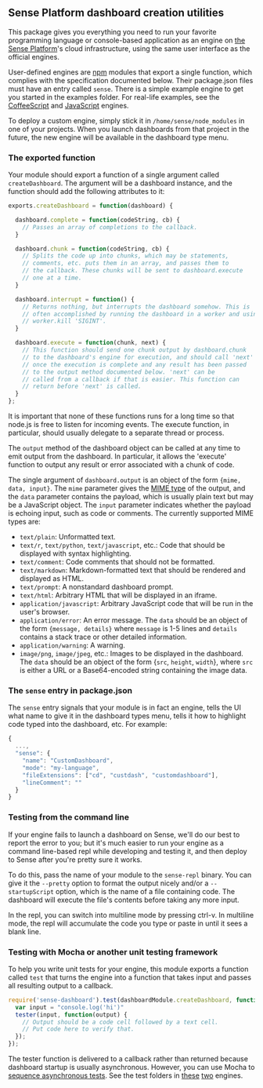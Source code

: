 ## Sense Platform dashboard creation utilities

This package gives you everything you need to run your favorite programming language or console-based application as an engine on [the Sense Platform](http://www.senseplatform.com)'s cloud infrastructure, using the same user interface as the official engines. 

User-defined engines are [npm](http://npmjs.org) modules that export a single function, which complies with the specification documented below. Their package.json files must have an entry called `sense`. There is a simple example engine to get you started in the examples folder. For real-life examples, see the [CoffeeScript](http://github.com/SensePlatform/CoffeeScriptEngine) and [JavaScript](http://github.com/SensePlatform/JavaScriptEngine) engines.

To deploy a custom engine, simply stick it in `/home/sense/node_modules` in one of your projects. When you launch dashboards from that project in the future, the new engine will be available in the dashboard type menu.

### The exported function

Your module should export a function of a single argument called `createDashboard`. The argument will be a dashboard instance, and the function should add the following attributes to it:

```JavaScript
exports.createDashboard = function(dashboard) {

  dashboard.complete = function(codeString, cb) {
    // Passes an array of completions to the callback.
  }

  dashboard.chunk = function(codeString, cb) {
    // Splits the code up into chunks, which may be statements, 
    // comments, etc. puts them in an array, and passes them to 
    // the callback. These chunks will be sent to dashboard.execute 
    // one at a time.
  }

  dashboard.interrupt = function() {
    // Returns nothing, but interrupts the dashboard somehow. This is 
    // often accomplished by running the dashboard in a worker and using 
    // worker.kill 'SIGINT'.
  }

  dashboard.execute = function(chunk, next) {
    // This function should send one chunk output by dashboard.chunk
    // to the dashboard's engine for execution, and should call 'next' 
    // once the execution is complete and any result has been passed 
    // to the output method documented below. 'next' can be 
    // called from a callback if that is easier. This function can
    // return before 'next' is called.
  }
};
```

It is important that none of these functions runs for a long time so that node.js is free to listen for incoming events. The execute function, in particular, should usually delegate to a separate thread or process.

The `output` method of the dashboard object can be called at any time to emit output from the dashboard. In particular, it allows the 'execute' function to output any result or error associated with a chunk of code. 

The single argument of `dashboard.output` is an object of the form `{mime, data, input}`. The `mime` parameter gives the [MIME type](http://en.wikipedia.org/wiki/Mime_type) of the output, and the `data` parameter contains the payload, which is usually plain text but may be a JavaScript object. The `input` parameter indicates whether the payload is echoing input, such as code or comments. The currently supported MIME types are:

* `text/plain`: Unformatted text.
* `text/r`, `text/python`, `text/javascript`, etc.: Code that should be displayed with syntax highlighting.
* `text/comment`: Code comments that should not be formatted.
* `text/markdown`: Markdown-formatted text that should be rendered and displayed as HTML.
* `text/prompt`: A nonstandard dashboard prompt.
* `text/html`: Arbitrary HTML that will be displayed in an iframe.
* `application/javascript`: Arbitrary JavaScript code that will be run in the user's browser.
* `application/error`: An error message. The `data` should be an object of the form `{message, details}` where `message` is 1-5 lines and `details` contains a stack trace or other detailed information.
* `application/warning`: A warning.
* `image/png`, `image/jpeg`, etc.: Images to be displayed in the dashboard. The `data` should be an object of the form {`src`, `height`, `width`}, where `src` is either a URL or a Base64-encoded string containing the image data.


### The `sense` entry in package.json

The `sense` entry signals that your module is in fact an engine, tells the UI what name to give it in the dashboard types menu, tells it how to highlight code typed into the dashboard, etc. For example:

```JavaScript
{
  ...,
  "sense": {
    "name": "CustomDashboard",
    "mode": "my-language",
    "fileExtensions": ["cd", "custdash", "customdashboard"],
    "lineComment": ""
  }
}
```

### Testing from the command line

If your engine fails to launch a dashboard on Sense, we'll do our best to report the error to you; but it's much easier to run your engine as a command line-based repl while developing and testing it, and then deploy to Sense after you're pretty sure it works.

To do this, pass the name of your module to the `sense-repl` binary. You can give it the `--pretty` option to format the output nicely and/or a `--startupScript` option, which is the name of a file containing code. The dashboard will execute the file's contents before taking any more input. 

In the repl, you can switch into multiline mode by pressing ctrl-v. In multiline mode, the repl will accumulate the code you type or paste in until it sees a blank line.

### Testing with Mocha or another unit testing framework

To help you write unit tests for your engine, this module exports a function called `test` that turns the engine into a function that takes input and passes all resulting output to a callback. 

```JavaScript
require('sense-dashboard').test(dashboardModule.createDashboard, function(tester) {
  var input = "console.log('hi')"
  tester(input, function(output) {
    // Output should be a code cell followed by a text cell. 
    // Put code here to verify that.
  });
});
```

The tester function is delivered to a callback rather than returned because dashboard startup is usually asynchronous. However, you can use Mocha to [sequence asynchronous tests](http://visionmedia.github.io/mocha/#asynchronous-code). See the test folders in [these](http://github.com/SensePlatform/CoffeeScriptEngine) [two](http://github.com/SensePlatform/JavaScriptEngine) engines.
